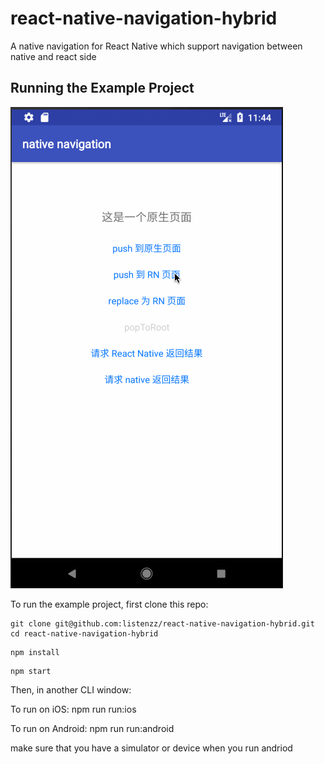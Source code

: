 # react-native-navigation-hybrid
A native navigation for React Native which support navigation between native and react side

## Running the Example Project

![navigation-android](./screenshot/navigation-android.gif)

To run the example project, first clone this repo:

```shell
git clone git@github.com:listenzz/react-native-navigation-hybrid.git
cd react-native-navigation-hybrid
```

```shell
npm install
```

```shell
npm start
```

Then, in another CLI window:

To run on iOS: npm run run:ios

To run on Android: npm run run:android

make sure that you have a  simulator or device when you run andriod